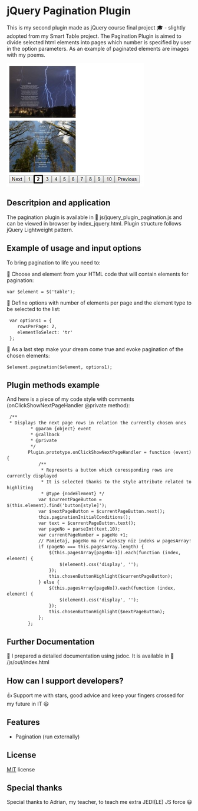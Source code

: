 # jQuery Pagination Plugin 

This is my second plugin made as jQuery course final project :mortar_board: - slightly adopted from my Smart Table project. 
The Pagination Plugin is aimed to divide selected html elements into pages which number is specified by user in the option parameters.
As an example of paginated elements are images with my poems.  

![alt tag](images/Pagination_example.jpg) 

## Descritpion and application 

The pagination plugin is available in :open_file_folder: js/jquery_plugin_pagination.js and can be viewed in browser by index_jquery.html.
Plugin structure follows jQuery Lightweight pattern. 

## Example of usage and input options

To bring pagination to life you need to: 

:pushpin: Choose and element from your HTML code that will contain elements for pagination: 

``` 
var $element = $('table');
``` 

:pushpin: Define options with number of elements per page and the element type to be selected to the list: 

``` 
 var options1 = {
    rowsPerPage: 2,
    elementToSelect: 'tr'
 };
``` 

:pushpin: As a last step make your dream come true and evoke pagination of the chosen elements:

``` 
$element.pagination($element, options1);

``` 

## Plugin methods example 

And here is a piece of my code style with comments (onClickShowNextPageHandler @private method):

``` 
 /**
 * Displays the next page rows in relation the currently chosen ones
         * @param {object} event 
         * @callback
         * @private
         */
        Plugin.prototype.onClickShowNextPageHandler = function (event) {
            /**
             * Represents a button which coressponding rows are currently displayed
             * It is selected thanks to the style attribute related to highliting 
             * @type {nodeElement} */
            var $currentPageButton = $(this.element).find('button[style]');
            var $nextPageButton = $currentPageButton.next();
            this.paginationInitialConditions(); 
            var text = $currentPageButton.text();  
            var pageNo = parseInt(text,10);
            var currentPageNumber = pageNo +1;
            // Pamietaj, pageNo ma nr wiekszy niz indeks w pagesArray!
            if (pageNo === this.pagesArray.length) {
                $(this.pagesArray[pageNo-1]).each(function (index, element) {
                    $(element).css('display', '');
                }); 
                this.chosenButtonHighlight($currentPageButton);
            } else {
                $(this.pagesArray[pageNo]).each(function (index, element) {
                    $(element).css('display', '');
                });
                this.chosenButtonHighlight($nextPageButton);
            };
        };
``` 

## Further Documentation 

:closed_book: I prepared a detailed documentation using jsdoc. It is available in :open_file_folder: /js/out/index.html 

## How can I support developers? 

:+1: Support me with stars, good advice and keep your fingers crossed for my future in IT :smiley: 

## Features 
 
* Pagination (run externally) 

## License 

[MIT](LICENSE.txt) license

## Special thanks 

Special thanks to Adrian, my teacher, to teach me extra JEDI(LE) JS force :smiley: